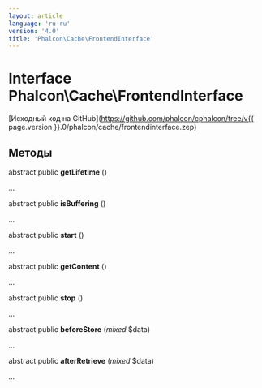 ```yaml
---
layout: article
language: 'ru-ru'
version: '4.0'
title: 'Phalcon\Cache\FrontendInterface'
---
```

# Interface **Phalcon\Cache\FrontendInterface**

[Исходный код на GitHub](https://github.com/phalcon/cphalcon/tree/v{{ page.version }}.0/phalcon/cache/frontendinterface.zep)

## Методы

abstract public **getLifetime** ()

...

abstract public **isBuffering** ()

...

abstract public **start** ()

...

abstract public **getContent** ()

...

abstract public **stop** ()

...

abstract public **beforeStore** (*mixed* $data)

...

abstract public **afterRetrieve** (*mixed* $data)

...